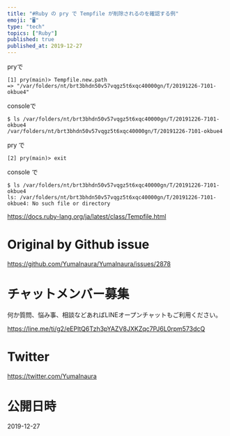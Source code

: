 ```yaml
---
title: "#Ruby の pry で Tempfile が削除されるのを確認する例"
emoji: "🖥"
type: "tech"
topics: ["Ruby"]
published: true
published_at: 2019-12-27
---
```


pryで

```
[1] pry(main)> Tempfile.new.path
=> "/var/folders/nt/brt3bhdn50v57vqgz5t6xqc40000gn/T/20191226-7101-okbue4"
```

consoleで

```
$ ls /var/folders/nt/brt3bhdn50v57vqgz5t6xqc40000gn/T/20191226-7101-okbue4
/var/folders/nt/brt3bhdn50v57vqgz5t6xqc40000gn/T/20191226-7101-okbue4
```

pry で

```
[2] pry(main)> exit
```

console で

```
$ ls /var/folders/nt/brt3bhdn50v57vqgz5t6xqc40000gn/T/20191226-7101-okbue4
ls: /var/folders/nt/brt3bhdn50v57vqgz5t6xqc40000gn/T/20191226-7101-okbue4: No such file or directory
```

https://docs.ruby-lang.org/ja/latest/class/Tempfile.html

# Original by Github issue

https://github.com/YumaInaura/YumaInaura/issues/2878








<!-- Update From Qiita API -->

# チャットメンバー募集


何か質問、悩み事、相談などあればLINEオープンチャットもご利用ください。

https://line.me/ti/g2/eEPltQ6Tzh3pYAZV8JXKZqc7PJ6L0rpm573dcQ





# Twitter


https://twitter.com/YumaInaura


<!-- Update From Qiita API -->



# 公開日時

2019-12-27

